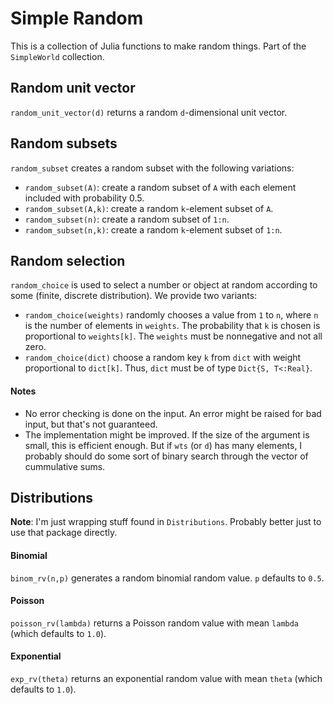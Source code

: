 # Simple Random

This is a collection of Julia functions to make
random things. Part of the `SimpleWorld` collection.



## Random unit vector

`random_unit_vector(d)` returns a random `d`-dimensional unit vector.

## Random subsets

`random_subset` creates a random subset with the following variations:
+ `random_subset(A)`: create a random subset of `A`  with each element
included with probability 0.5.
+ `random_subset(A,k)`: create a random `k`-element
subset of `A`.
+ `random_subset(n)`: create a random subset of `1:n`.
+ `random_subset(n,k)`: create a random `k`-element
subset of `1:n`.

## Random selection

`random_choice` is used to select a number or object at random
according to some (finite, discrete distribution). We provide two
variants:

+ `random_choice(weights)` randomly chooses a value from `1` to `n`,
where `n` is the number of elements in `weights`. The probability
that `k` is chosen is proportional to `weights[k]`. The `weights`
must be nonnegative and not all zero.
+ `random_choice(dict)` choose a random key `k` from `dict` with weight
proportional to `dict[k]`. Thus, `dict` must be of type
`Dict{S, T<:Real}`.


#### Notes

+ No error checking is done on the input. An error
might be raised for bad input, but that's not
guaranteed.
+ The implementation might be improved. If the size
of the argument is small, this is efficient enough.
But if `wts` (or `d`) has many elements, I probably
should do some sort of binary search through the vector
of cummulative sums.


## Distributions

**Note**: I'm just wrapping stuff found in  `Distributions`.
Probably better just to use that package directly.

#### Binomial

`binom_rv(n,p)` generates a random binomial random value. `p` defaults
to `0.5`.

#### Poisson

`poisson_rv(lambda)` returns a Poisson random value with mean `lambda`
(which defaults to `1.0`).

#### Exponential

`exp_rv(theta)` returns an exponential random value with
mean `theta` (which defaults to `1.0`).
